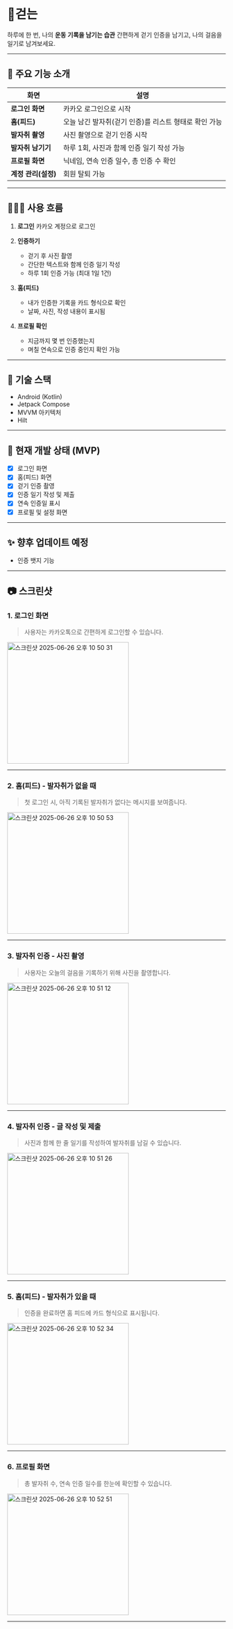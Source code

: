 # 👟걷는

하루에 한 번, 나의 **운동 기록을 남기는 습관**
간편하게 걷기 인증을 남기고, 나의 걸음을 일기로 남겨보세요.

---

## 📱 주요 기능 소개

| 화면            | 설명                              |
| ------------- | ------------------------------- |
| **로그인 화면**    | 카카오 로그인으로 시작               |
| **홈(피드)**     | 오늘 남긴 발자취(걷기 인증)를 리스트 형태로 확인 가능 |
| **발자취 촬영**    | 사진 촬영으로 걷기 인증 시작                |
| **발자취 남기기**   | 하루 1회, 사진과 함께 인증 일기 작성 가능       |
| **프로필 화면**    | 닉네임, 연속 인증 일수, 총 인증 수 확인        |
| **계정 관리(설정)** | 회원 탈퇴 가능                 |

---

## 🏃🏻‍♀️ 사용 흐름

1. **로그인**
   카카오 계정으로 로그인

2. **인증하기**

   * 걷기 후 사진 촬영
   * 간단한 텍스트와 함께 인증 일기 작성
   * 하루 1회 인증 가능 (최대 1일 1건)

3. **홈(피드)**

   * 내가 인증한 기록을 카드 형식으로 확인
   * 날짜, 사진, 작성 내용이 표시됨

4. **프로필 확인**

   * 지금까지 몇 번 인증했는지
   * 며칠 연속으로 인증 중인지 확인 가능

---

## 📌 기술 스택

* Android (Kotlin)
* Jetpack Compose
* MVVM 아키텍처
* Hilt

---

## 🚧 현재 개발 상태 (MVP)

* [x] 로그인 화면
* [x] 홈(피드) 화면
* [x] 걷기 인증 촬영
* [x] 인증 일기 작성 및 제출
* [x] 연속 인증일 표시
* [x] 프로필 및 설정 화면

---

## ✨ 향후 업데이트 예정

* 인증 뱃지 기능

---

## 📷 스크린샷

### 1. 로그인 화면

> 사용자는 카카오톡으로 간편하게 로그인할 수 있습니다.
<img width="280" alt="스크린샷 2025-06-26 오후 10 50 31" src="https://github.com/user-attachments/assets/2520f248-f253-4348-9d97-854584b7a66c" />

---

### 2. 홈(피드) - 발자취가 없을 때

> 첫 로그인 시, 아직 기록된 발자취가 없다는 메시지를 보여줍니다.
<img width="280" alt="스크린샷 2025-06-26 오후 10 50 53" src="https://github.com/user-attachments/assets/9c31813e-d798-44ed-9a78-ab6af67d3d4e" />


---

### 3. 발자취 인증 - 사진 촬영

> 사용자는 오늘의 걸음을 기록하기 위해 사진을 촬영합니다.
<img width="280" alt="스크린샷 2025-06-26 오후 10 51 12" src="https://github.com/user-attachments/assets/1b9c0680-87e8-4758-bd5b-bc333875f34c" />


---

### 4. 발자취 인증 - 글 작성 및 제출

> 사진과 함께 한 줄 일기를 작성하여 발자취를 남길 수 있습니다.
<img width="280" alt="스크린샷 2025-06-26 오후 10 51 26" src="https://github.com/user-attachments/assets/8d19c653-88a0-44bd-b845-ca54ff35791b" />


---

### 5. 홈(피드) - 발자취가 있을 때

> 인증을 완료하면 홈 피드에 카드 형식으로 표시됩니다.
<img width="280" alt="스크린샷 2025-06-26 오후 10 52 34" src="https://github.com/user-attachments/assets/9dc32dea-606b-4434-9a41-747cba78bb15" />


---

### 6. 프로필 화면

> 총 발자취 수, 연속 인증 일수를 한눈에 확인할 수 있습니다.
<img width="280" alt="스크린샷 2025-06-26 오후 10 52 51" src="https://github.com/user-attachments/assets/94653681-0c35-481d-be6f-cfd6000503bb" />


---

